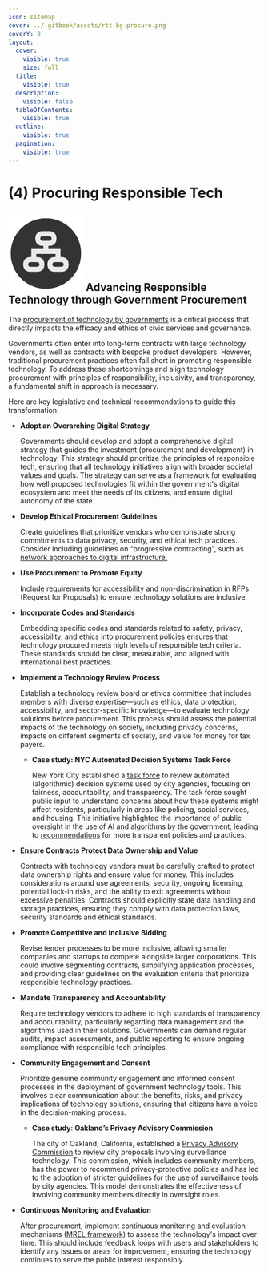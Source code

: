 ```yaml
---
icon: sitemap
cover: ../.gitbook/assets/rtt-bg-procure.png
coverY: 0
layout:
  cover:
    visible: true
    size: full
  title:
    visible: true
  description:
    visible: false
  tableOfContents:
    visible: true
  outline:
    visible: true
  pagination:
    visible: true
---
```


# (4) Procuring Responsible Tech

## <img src="../.gitbook/assets/icon-governance.png" alt="https://www.notion.so/icons/forward_lightgray.svg" data-size="line"> **Advancing Responsible Technology through Government Procurement**

The [procurement of technology by governments](https://www.govtech.com/opinion/ethical-ai-procurement-requires-collaboration-accountability) is a critical process that directly impacts the efficacy and ethics of civic services and governance.

Governments often enter into long-term contracts with large technology vendors, as well as contracts with bespoke product developers. However, traditional procurement practices often fall short in promoting responsible technology. To address these shortcomings and align technology procurement with principles of responsibility, inclusivity, and transparency, a fundamental shift in approach is necessary.

Here are key legislative and technical recommendations to guide this transformation:

*   **Adopt an Overarching Digital Strategy**

    Governments should develop and adopt a comprehensive digital strategy that guides the investment (procurement and development) in technology. This strategy should prioritize the principles of responsible tech, ensuring that all technology initiatives align with broader societal values and goals. The strategy can serve as a framework for evaluating how well proposed technologies fit within the government's digital ecosystem and meet the needs of its citizens, and ensure digital autonomy of the state.
*   **Develop Ethical Procurement Guidelines**

    Create guidelines that prioritize vendors who demonstrate strong commitments to data privacy, security, and ethical tech practices. Consider including guidelines on “progressive contracting”, such as [network approaches to digital infrastructure.](https://datasmart.hks.harvard.edu/procuring-digital-infrastructure-how-system-approaches-can-produce-public-value)
*   **Use Procurement to Promote Equity**

    Include requirements for accessibility and non-discrimination in RFPs (Request for Proposals) to ensure technology solutions are inclusive.
*   **Incorporate Codes and Standards**

    Embedding specific codes and standards related to safety, privacy, accessibility, and ethics into procurement policies ensures that technology procured meets high levels of responsible tech criteria. These standards should be clear, measurable, and aligned with international best practices.
*   **Implement a Technology Review Process**

    Establish a technology review board or ethics committee that includes members with diverse expertise—such as ethics, data protection, accessibility, and sector-specific knowledge—to evaluate technology solutions before procurement. This process should assess the potential impacts of the technology on society, including privacy concerns, impacts on different segments of society, and value for money for tax payers.

    *   **Case study: NYC Automated Decision Systems Task Force**

        New York City established a [task force](https://www.nyc.gov/site/adstaskforce/index.page) to review automated (algorithmic) decision systems used by city agencies, focusing on fairness, accountability, and transparency. The task force sought public input to understand concerns about how these systems might affect residents, particularly in areas like policing, social services, and housing. This initiative highlighted the importance of public oversight in the use of AI and algorithms by the government, leading to [recommendations](https://www.nyc.gov/assets/adstaskforce/downloads/pdf/ADS-Report-11192019.pdf) for more transparent policies and practices.
*   **Ensure Contracts Protect Data Ownership and Value**

    Contracts with technology vendors must be carefully crafted to protect data ownership rights and ensure value for money. This includes considerations around use agreements, security, ongoing licensing, potential lock-in risks, and the ability to exit agreements without excessive penalties. Contracts should explicitly state data handling and storage practices, ensuring they comply with data protection laws, security standards and ethical standards.
*   **Promote Competitive and Inclusive Bidding**

    Revise tender processes to be more inclusive, allowing smaller companies and startups to compete alongside larger corporations. This could involve segmenting contracts, simplifying application processes, and providing clear guidelines on the evaluation criteria that prioritize responsible technology practices.
*   **Mandate Transparency and Accountability**

    Require technology vendors to adhere to high standards of transparency and accountability, particularly regarding data management and the algorithms used in their solutions. Governments can demand regular audits, impact assessments, and public reporting to ensure ongoing compliance with responsible tech principles.
*   **Community Engagement and Consent**

    Prioritize genuine community engagement and informed consent processes in the deployment of government technology tools. This involves clear communication about the benefits, risks, and privacy implications of technology solutions, ensuring that citizens have a voice in the decision-making process.

    *   **Case study**: **Oakland’s Privacy Advisory Commission**

        The city of Oakland, California, established a [Privacy Advisory Commission](https://www.oaklandca.gov/boards-commissions/privacy-advisory-board) to review city proposals involving surveillance technology. This commission, which includes community members, has the power to recommend privacy-protective policies and has led to the adoption of stricter guidelines for the use of surveillance tools by city agencies. This model demonstrates the effectiveness of involving community members directly in oversight roles.
*   **Continuous Monitoring and Evaluation**

    After procurement, implement continuous monitoring and evaluation mechanisms ([MREL framework](../toolkit/7-the-mrel-framework.md)) to assess the technology's impact over time. This should include feedback loops with users and stakeholders to identify any issues or areas for improvement, ensuring the technology continues to serve the public interest responsibly.

